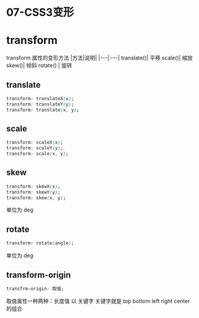 # 07-CSS3变形

# transform
transform 属性的变形方法
|方法|说明|
|---|:---|
translate()| 平移
scale()| 缩放
skew()| 倾斜
rotate() | 旋转


## translate
```css
transform: translateX(x);
transform: translateY(y);
transform: translate(x, y);
```
## scale
```css
transform: scaleX(x);
transform: scaleY(y);
transform: scale(x, y);
```

## skew
```css
transform: skewX(x);
transform: skewY(y);
transform: skew(x, y);
```
单位为 deg

## rotate
```css
transform: rotate(angle);
```
单位为 deg

## transform-origin
```css
transfrm-origin: 取值;
```
取值属性一种两种：长度值 以 关键字
关键字就是 top bottom left right center 的组合